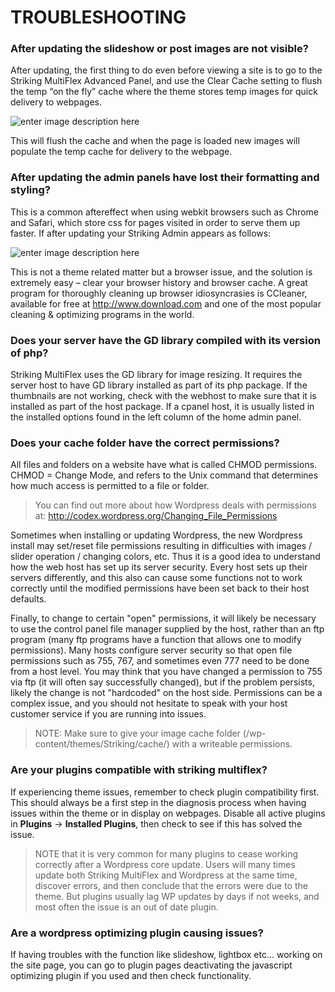 TROUBLESHOOTING
===============
### After updating the slideshow or post images are not visible? ###
After updating, the first thing to do even before viewing a site is to go to the Striking MultiFlex Advanced Panel, and use the Clear Cache setting to flush the temp “on the fly” cache where the theme stores temp images for quick delivery to webpages.  

![enter image description here][1]

This will flush the cache and when the page is loaded new images will populate the temp cache for delivery to the webpage.

### After updating the admin panels have lost their formatting and styling? ###
This is a common aftereffect when using webkit browsers such as Chrome and Safari, which store css for pages visited in order to serve them up faster.  If after updating your Striking Admin appears as follows:

![enter image description here][2]

This is not a theme related matter but a browser issue, and the solution is extremely easy – clear your browser history and browser cache.  A great program for thoroughly cleaning up browser idiosyncrasies is CCleaner, available for free at http://www.download.com and one of the most popular cleaning & optimizing programs in the world.

### Does your server have the GD library compiled with its version of php? ###
Striking MultiFlex uses the GD library for image resizing.  It requires the server host to have GD library installed as part of its php package. If the thumbnails are not working, check with the webhost to make sure that it is installed as part of the host package. If a cpanel host, it is usually listed in the installed options found in the left column of the home admin panel.

### Does your cache folder have the correct permissions? ###
All files and folders on a website have what is called CHMOD permissions. CHMOD = Change Mode, and refers to the Unix command that determines how much access is permitted to a file or folder.

> You can find out more about how Wordpress deals with permissions at:
> http://codex.wordpress.org/Changing_File_Permissions

Sometimes when installing or updating Wordpress, the new Wordpress install may set/reset file permissions resulting in difficulties with images / slider operation / changing colors, etc.  Thus it is a good idea to understand how the web host has set up its server security. Every host sets up their servers differently, and this also can cause some functions not to work correctly until the modified permissions have been set back to their host defaults.

Finally, to change to certain "open" permissions, it will likely be necessary to use the control panel file manager supplied by the host, rather than an ftp program (many ftp programs have a function that allows one to modify permissions). Many hosts configure server security so that open file permissions such as 755, 767, and sometimes even 777 need to be done from a host level.  You may think that you have changed a permission to 755 via ftp (it will often say successfully changed), but if the problem persists, likely the change is not "hardcoded" on the host side. Permissions can be a complex issue, and you should not hesitate to speak with your host customer service if you are running into issues.

> NOTE:  Make sure to give your image cache folder (/wp-content/themes/Striking/cache/) with a writeable permissions.

### Are your plugins compatible with striking multiflex? ###
If experiencing theme issues, remember to check plugin compatibility first.  This should always be a first step in the diagnosis process when having issues within the theme or in display on webpages.  Disable all active plugins in **Plugins** -> **Installed Plugins**, then check to see if this has solved the issue. 

> NOTE that it is very common for many plugins to cease working correctly after a Wordpress core update. 
> Users will many times update both Striking MultiFlex and Wordpress at the same time, discover errors, 
> and then conclude that the errors were due to the theme. But plugins usually lag WP updates by days if
> not weeks, and most often the issue is an out of date plugin.

### Are a wordpress optimizing plugin causing issues? ###
If having troubles with the function like slideshow, lightbox etc... working on the site page, you can go to plugin pages deactivating the javascript optimizing plugin if you used and then check functionality.


  [1]: https://raw.github.com/strikingdoc/Striking/master/images/1/clear_cache.png
  [2]: https://raw.github.com/strikingdoc/Striking/master/images/1/admin_panel_lose_formatting.png